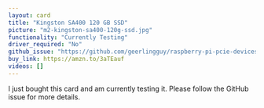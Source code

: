 ```yaml
---
layout: card
title: "Kingston SA400 120 GB SSD"
picture: "m2-kingston-sa400-120g-ssd.jpg"
functionality: "Currently Testing"
driver_required: "No"
github_issue: "https://github.com/geerlingguy/raspberry-pi-pcie-devices/issues/48"
buy_link: https://amzn.to/3aTEauf
videos: []
---
```

I just bought this card and am currently testing it. Please follow the GitHub issue for more details.
